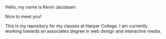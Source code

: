 Hello, my name is Kevin Jacobsen.

Nice to meet you!

This is my repository for my classes at Harper College.
I am currently working towards an associates degree in web design and interactive media.
